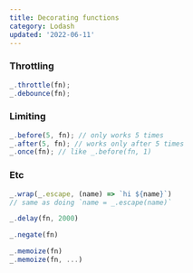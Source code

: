 ```yaml
---
title: Decorating functions
category: Lodash
updated: '2022-06-11'
---
```


### Throttling

```js
_.throttle(fn);
_.debounce(fn);
```

### Limiting

```js
_.before(5, fn); // only works 5 times
_.after(5, fn); // works only after 5 times
_.once(fn); // like _.before(fn, 1)
```

### Etc

```js
_.wrap(_.escape, (name) => `hi ${name}`)
// same as doing `name = _.escape(name)`

_.delay(fn, 2000)

_.negate(fn)

_.memoize(fn)
_.memoize(fn, ...)
```
